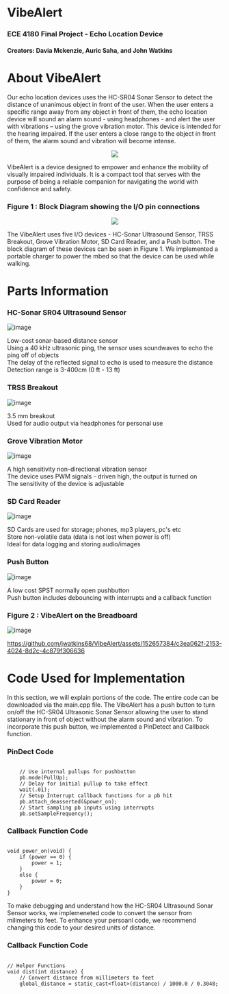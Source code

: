 # VibeAlert
### ECE 4180 Final Project - Echo Location Device

#### Creators: Davia Mckenzie, Auric Saha, and John Watkins

# About VibeAlert
Our echo location devices uses the HC-SR04 Sonar Sensor to detect the distance of unanimous object in front of the user. When the user enters a specific range away from any object in front of them, the echo location device will sound an alarm sound - using headphones - and alert the user with vibrations – using the grove vibration motor. This device is intended for the hearing impaired. If the user enters a close range to the object in front of them, the alarm sound and vibration will become intense.

<p align="center">
<img src = "https://github.com/jwatkins68/VibeAlert/assets/152657384/cd8f4e3f-e454-4707-9c9c-a01db82b4533" />


VibeAlert is a device designed to empower and enhance the mobility of visually impaired individuals. It is a compact tool that serves with the purpose of being a reliable companion for navigating the world with confidence and safety.​



<!--- Block Diagram --->

### Figure 1 : Block Diagram showing the I/O pin connections
<p align="center">
<img src = "https://github.com/jwatkins68/VibeAlert/assets/152657384/2ebe7f63-29ad-4fb0-9667-5e87564ab80a" />

The VibeAlert uses five I/O devices - HC-Sonar Ultrasound Sensor, TRSS Breakout, Grove Vibration Motor, SD Card Reader, and a Push button. The block diagram of these devices can be seen in Figure 1. We implemented a portable charger to power the mbed so that the device can be used while walking.

# Parts Information

### HC-Sonar SR04 Ultrasound Sensor
![image](https://github.com/jwatkins68/VibeAlert/assets/152657384/95a1e81b-39f5-49af-9337-d12ec3f891f1)
  <summary>Low-cost sonar-based distance sensor​</summary>
  <summary>Using a 40 kHz ultrasonic ping, the sensor uses soundwaves to echo the   ping off of  objects​</summary>
  <summary>The delay of the reflected signal to echo is used to measure the         distance​</summary>
  <summary>Detection range is 3-400cm (0 ft - 13 ft)​</summary>

### TRSS Breakout
![image](https://github.com/jwatkins68/VibeAlert/assets/152657384/75bcc0f0-573f-4a0c-b653-3ae823febb33)
  <summary>3.5 mm breakout​​</summary>
  <summary>Used for audio output via headphones for personal use​</summary>

### Grove Vibration Motor
![image](https://github.com/jwatkins68/VibeAlert/assets/152657384/4b88c30d-3ab9-4906-b8cb-19f612e39a2c)
  <summary>A high sensitivity non-directional vibration sensor​​​</summary>
  <summary>The device uses PWM signals - driven high, the output is turned on​</summary>
  <summary>The sensitivity of the device is adjustable​</summary>

### SD Card Reader
![image](https://github.com/jwatkins68/VibeAlert/assets/152657384/41afdb64-6c0a-4e1c-97d6-ee5f180a2b4d)
  <summary>SD Cards are used for storage; phones, mp3 players, pc's etc​​​​</summary>
  <summary>Store non-volatile data (data is not lost when power is off)</summary>
  <summary>Ideal for data logging and storing audio/images​​</summary>

### Push Button
![image](https://github.com/jwatkins68/VibeAlert/assets/152657384/42a35c4f-db99-433f-8e7a-2b8636fffa30)
  <summary>A low cost SPST normally open pushbutton​​​​​</summary>
  <summary>Push button includes debouncing with interrupts and a callback function​</summary>

### Figure 2 : VibeAlert on the Breadboard
![image](https://github.com/jwatkins68/VibeAlert/assets/152657384/2688b92d-f2d0-4106-ba77-67e818cf177a)

https://github.com/jwatkins68/VibeAlert/assets/152657384/c3ea062f-2153-4024-8d2c-4c879f306636


# Code Used for Implementation
<!--- Insert Code Here --->
In this section, we will explain portions of the code. The entire code can be downloaded via the main.cpp file. The VibeAlert has a push button to turn on/off the HC-SR04 Ultrasonic Sonar Sensor allowing the user to stand stationary in front of object without the alarm sound and vibration. To incorporate this push button, we implemented a PinDetect and Callback function. 

### PinDect Code
```

    // Use internal pullups for pushbutton
    pb.mode(PullUp);    
    // Delay for initial pullup to take effect
    wait(.01);
    // Setup Interrupt callback functions for a pb hit
    pb.attach_deasserted(&power_on);
    // Start sampling pb inputs using interrupts
    pb.setSampleFrequency();

```

### Callback Function Code
```

void power_on(void) {
    if (power == 0) {
        power = 1;
    }
    else {
        power = 0;
    }
}

```
To make debugging and understand how the HC-SR04 Ultrasound Sonar Sensor works, we implemeneted code to convert the sensor from milimeters to feet. To enhance your persoanl code, we recommend changing this code to your desired units of distance.

### Callback Function Code
```

// Helper Functions
void dist(int distance) {
    // Convert distance from millimeters to feet
    global_distance = static_cast<float>(distance) / 1000.0 / 0.3048;

```




<!--- Adding a Dropdown
<details>
<summary>Code used for implementation</summary>
  

<!---
  Suprise MF!
  --->
</details>

<!--- Adding a Table 

| Rank | Languages |
|-----:|-----------|
|     1| Javascript|
|     2| Python    |
|     3| SQL       |

--->
